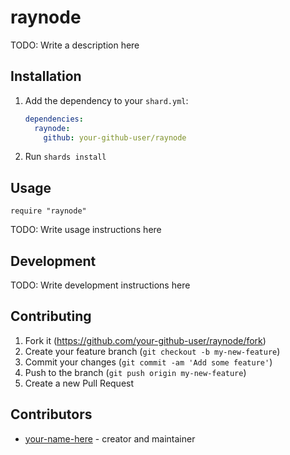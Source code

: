 # raynode

TODO: Write a description here

## Installation

1. Add the dependency to your `shard.yml`:

   ```yaml
   dependencies:
     raynode:
       github: your-github-user/raynode
   ```

2. Run `shards install`

## Usage

```crystal
require "raynode"
```

TODO: Write usage instructions here

## Development

TODO: Write development instructions here

## Contributing

1. Fork it (<https://github.com/your-github-user/raynode/fork>)
2. Create your feature branch (`git checkout -b my-new-feature`)
3. Commit your changes (`git commit -am 'Add some feature'`)
4. Push to the branch (`git push origin my-new-feature`)
5. Create a new Pull Request

## Contributors

- [your-name-here](https://github.com/your-github-user) - creator and maintainer
